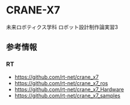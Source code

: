 # CRANE-X7
未来ロボティクス学科 ロボット設計制作論実習3

## 参考情報

### RT

- https://github.com/rt-net/crane_x7
- https://github.com/rt-net/crane_x7_ros
- https://github.com/rt-net/crane_x7_Hardware
- https://github.com/rt-net/crane_x7_samples
